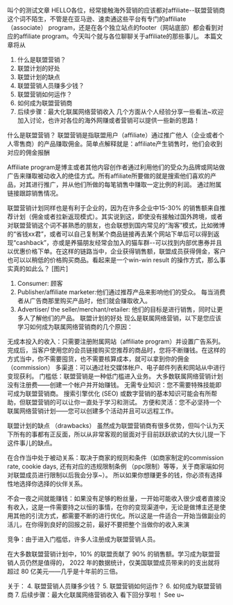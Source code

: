 叫个的测试文章
HELLO各位，经常接触海外营销的应该都对affiliate--联盟营销商这个词不陌生，不管是在亚马逊、速卖通这些平台有专门的affiliate （associate） program，还是在各个独立站点的footer（网站底部）都会看到对应的affiliate program。今天叫个就与各位聊聊关于affiliate的那些事儿。
本篇文章将从
1. 什么是联盟营销？
2. 联盟计划的好处
3. 联盟计划的缺点
4. 联盟营销人员赚多少钱？
5. 联盟营销如何运作？
6. 如何成为联盟营销商
7. 后续步骤：最大化联属网络营销收入
几个方面从个人经验分享一些看法~欢迎加入讨论，也许对各位的海外网赚或者营销可以提供一些新的思路！

什么是联盟营销？
联盟营销是指联盟用户（affiliate）通过推广他人（企业或者个人零售商）的产品赚取佣金。简单点解释就是：affiliate产生销售时，他们会收到对应的佣金报酬

Affiliate program是博主或者其他内容创作者通过利用他们的受众为品牌或网站做广告来赚取被动收入的绝佳方式。所有affiliate所要做的就是搜索他们喜欢的产品，对其进行推广，并从他们所做的每笔销售中赚取一定比例的利润。 通过附属链接跟踪销售情况。

联盟营销计划同样也是有利于企业的，因为在许多企业中15-30% 的销售额来自推荐计划（佣金或者拉新返现模式）。其实说到这，即使没有接触过国外跨境，或者对联盟营销这个词不甚熟悉的朋友，也会联想到国内常见的“淘客”模式，比如微博的“省钱xx君”，或者可以自己复制某个商品链接再去某个网站下单后可以得到返现“cashback”，亦或是养猫朋友经常会加入的猫车群--可以找到内部优惠券并且以优惠价格下单。在这样的链路当中，企业获得销售额，联盟成员获得佣金，客户也可以以稍低的价格购买商品。看起来是一个win-win result 的操作方式，那么事实真的如此么？
[图片]
1. Consumer: 顾客
2. Publisher/affiliate marketer:他们通过推荐产品来影响他们的受众。 每当消费者从广告商那里购买产品时，他们就会赚取收入。
3. Advertiser/ the seller/merchant/retailer: 他们的目标是进行销售，同时让更多人了解他们的产品。
联盟计划的好处
现么是联属网络营销，以下是您应该学习如何成为联属网络营销商的几个原因：

无成本投入的收入：只需要注册附属网站（affiliate program）并设置广告系列。 完成后，当客户使用您的会员链接购买您推荐的商品时，您将不断赚钱。在这样的方式当中，你不需要囤货，也不需要核算成本，就可以拿到你的佣金（commission）
多渠道：可以通过社交媒体帐户、电子邮件列表和网站从中进行变现获利。
门槛低：联盟营销是一种低门槛进入业务。 大多数联属网络营销计划没有注册费——创建一个帐户并开始赚钱。
无需专业知识：您不需要特殊技能即可成为联盟营销商。 搜索引擎优化 (SEO) 或数字营销的基本知识可能会有所帮助，但联盟营销的可以让你一直处于学习和测试。
方便和灵活：您不必坚持一个联属网络营销计划——您可以创建多个活动并且可以远程工作。

联盟计划的缺点 （drawbacks）
虽然成为联盟营销商有很多优势，但叫个认为天下所有的事都有正反面，所以从非常客观的层面对于目前跃跃欲试的大伙儿提一下这件事儿的缺点。

在合作当中处于被动关系：取决于商家的规则和条件（如商家制定的commission rate, cookie days, 还有对应的违规限制条例 （ppc限制）等等，关于商家端如何对联盟成员进行限制以后我会分享~）。 所以如果你想赚更多的钱，你必须有选择性地选择你选择的伙伴关系。

不会一夜之间就能赚钱：如果没有足够的粉丝量，一开始可能收入很少或者直接没有收入，这是一件需要持之以恒的事情，在你的变现渠道中，无论是做博主还是使用其他的引流方式，都需要不断的进行优化。所以这是一件适合一开始当做副业的活儿，在你得到良好的回报之前，最好不要把整个当做你的收入来演

竞争：由于进入门槛低，许多人注册成为联盟营销人员。

在大多数联盟营销计划中，10% 的联盟贡献了 90% 的销售额。学习成为联盟营销人员仍然是值得的， 2022 年的数据统计，仅美国联盟成员带来的的支出就将超过 80 亿美元——几乎是十年前的三倍。
 
关于：
4. 联盟营销人员赚多少钱？
5. 联盟营销如何运作？
6. 如何成为联盟营销商
7. 后续步骤：最大化联属网络营销收入
看下回分享啦！ See u~
